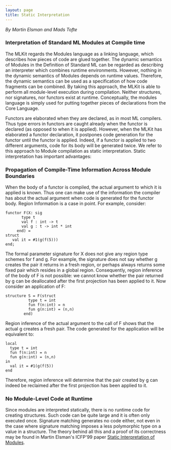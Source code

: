 ```yaml
---
layout: page
title: Static Interpretation
---
```

_By Martin Elsman and Mads Tofte_

### Interpretation of Standard ML Modules at Compile time

The MLKit regards the Modules language as a linking language, which
describes how pieces of code are glued together. The dynamic semantics
of Modules in the Definition of Standard ML can be regarded as
describing an interpreter which combines runtime
environments. However, nothing in the dynamic semantics of Modules
depends on runtime values. Therefore, the dynamic semantics can be
used as a specification of how code fragments can be combined.  By
taking this approach, the MLKit is able to perform all module-level
execution during compilation. Neither structures, nor signatures, nor
functors exist at runtime. Conceptually, the modules language is
simply used for putting together pieces of declarations from the Core
Language.

Functors are elaborated when they are declared, as in most ML
compilers. Thus type errors in functors are caught already when the
functor is declared (as opposed to when it is applied). However, when
the MLKit has elaborated a functor declaration, it postpones code
generation for the functor until the functor is applied. Indeed, if a
functor is applied to two different arguments, code for its body will
be generated twice.  We refer to this approach to Module compilation
as static interpretation. Static interpretation has important
advantages:

### Propagation of Compile-Time Information Across Module Boundaries

When the body of a functor is compiled, the actual argument to which
it is applied is known. Thus one can make use of the information the
compiler has about the actual argument when code is generated for the
functor body. Region Information is a case in point. For example,
consider:

    functor F(X: sig
		   type t
		   val f : int -> t
		   val g : t -> int * int
		 end) = 
    struct
       val it = #1(g(f(5)))
    end;

The formal parameter signature for X does not give any region type
schemes for f and g. For example, the signature does not say whether g
creates the pair it returns in a fresh region, or perhaps always
returns some fixed pair which resides in a global
region. Consequently, region inference of the body of F is not
possible: we cannot know whether the pair returned by g can be
deallocated after the first projection has been applied to it.  Now
consider an application of F:

    structure S = F(struct
		      type t = int
		      fun f(n:int) = n
		      fun g(n:int) = (n,n)
		    end)

Region inference of the actual argument to the call of F shows that
the actual g creates a fresh pair. The code generated for the
application will be equivalent to:

    local
      type t = int
      fun f(n:int) = n
      fun g(n:int) = (n,n)
    in
      val it = #1(g(f(5))
    end

Therefore, region inference will determine that the pair created by g
can indeed be reclaimed after the first projection has been applied to
it.

### No Module-Level Code at Runtime

Since modules are interpreted statically, there is no runtime code for
creating structures. Such code can be quite large and it is often only
executed once. Signature matching generates no code either, not even
in the case where signature matching imposes a less polymorphic type
on a value in a structure.  The theory behind all this and a proof of
its correctness may be found in Martin Elsman's ICFP'99 paper [Static
Interpretation of Modules]({{BASE_PATH}}/pdf/icfp99.pdf).